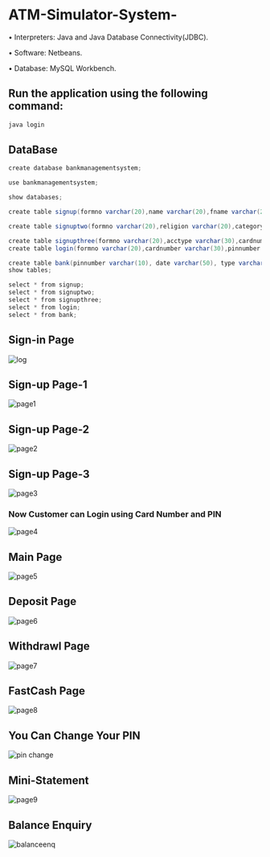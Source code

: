 # ATM-Simulator-System-


• Interpreters: Java and Java Database Connectivity(JDBC).

• Software: Netbeans.

• Database: MySQL Workbench.


## Run the application using the following command:

```java
java login
```


## DataBase

```java
create database bankmanagementsystem;

use bankmanagementsystem;

show databases;

create table signup(formno varchar(20),name varchar(20),fname varchar(20),date varchar(20),gender varchar(20),email varchar(30),status varchar(20),address varchar(40),city varchar(20),state varchar(25),pincode varchar(20));

create table signuptwo(formno varchar(20),religion varchar(20),category varchar(20),income varchar(20),education varchar(20),occupation varchar(30),pan varchar(30),aadhar varchar(30),scitizen varchar(20),pin varchar(20),exist varchar(25));

create table signupthree(formno varchar(20),acctype varchar(30),cardnumber varchar(30),pinnumber varchar(30),facility varchar(30));
create table login(formno varchar(20),cardnumber varchar(30),pinnumber varchar(30));

create table bank(pinnumber varchar(10), date varchar(50), type varchar(20), amount varchar(20));
show tables;

select * from signup;
select * from signuptwo;
select * from signupthree;
select * from login;
select * from bank;

````

## Sign-in Page

![log](https://github.com/user-attachments/assets/ed2e14ba-40ac-4b19-91d1-8217eafc457a)

## Sign-up Page-1

![page1](https://github.com/user-attachments/assets/85ccdc18-c51b-4014-a6e9-0e05e57738e9)

## Sign-up Page-2

![page2](https://github.com/user-attachments/assets/3a5473d6-50b9-4e67-8f01-4122ce4b6731)

## Sign-up Page-3

![page3](https://github.com/user-attachments/assets/f31632d0-152a-4782-b4e0-9993e495cc31)



### Now Customer can Login using Card Number and PIN

![page4](https://github.com/user-attachments/assets/6c7425b1-7d3f-41da-b590-2435030d120e)

## Main Page

![page5](https://github.com/user-attachments/assets/4d4b5baa-25e8-4dd9-b9c3-b1ed9d6c4ec4)

## Deposit Page

![page6](https://github.com/user-attachments/assets/b62af3b6-44eb-44ea-bce2-989367ad7a3c)

## Withdrawl Page

![page7](https://github.com/user-attachments/assets/f4699378-f08b-4073-b6bd-df60dc749404)

## FastCash Page

![page8](https://github.com/user-attachments/assets/5cda52db-6411-4a22-8dc3-a8caf9fea0b8)

## You Can Change Your PIN

![pin change](https://github.com/user-attachments/assets/557de748-a5cc-4437-8ded-7d7ec75443a0)

##  Mini-Statement

![page9](https://github.com/user-attachments/assets/ac1a2076-ac7a-4569-9148-fa2455ea498e)

## Balance Enquiry

![balanceenq](https://github.com/user-attachments/assets/fd255bd5-40d0-491a-9f71-bedbefc872b6)











